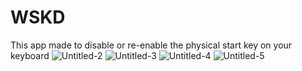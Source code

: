 # WSKD
This app made to disable or re-enable the physical start key on your keyboard
![Untitled-2](https://user-images.githubusercontent.com/87835889/154862919-9b05dee3-b1b1-4a01-909b-0497ea3193e8.jpg)
![Untitled-3](https://user-images.githubusercontent.com/87835889/154862920-4b076f21-1883-4ba1-a4bb-506c111956d4.jpg)
![Untitled-4](https://user-images.githubusercontent.com/87835889/154862921-4ac3e3c7-aed7-4530-b761-29961c507c91.jpg)
![Untitled-5](https://user-images.githubusercontent.com/87835889/154862922-ba8c6471-1fda-4f50-b5bd-c06e4f51fc6c.jpg)
